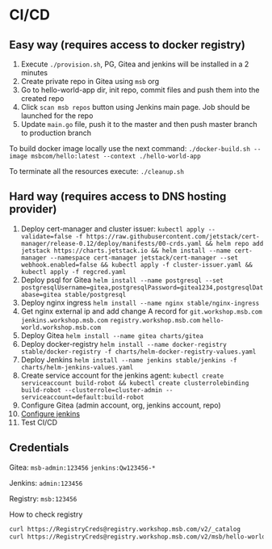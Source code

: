 # CI/CD

## Easy way (requires access to docker registry)

1. Execute `./provision.sh`, PG, Gitea and jenkins will be installed in a 2 minutes
2. Create private repo in Gitea using `msb` org
3. Go to hello-world-app dir, init repo, commit files and push them into the created repo
4. Click `scan msb repos` button using Jenkins main page. Job should be launched for the repo
5. Update `main.go` file, push it to the master and then push master branch to production branch

To build docker image locally use the next command: `./docker-build.sh --image msbcom/hello:latest --context ./hello-world-app`

To terminate all the resources execute: `./cleanup.sh`

## Hard way (requires access to DNS hosting provider)

1. Deploy cert-manager and cluster issuer: `kubectl apply --validate=false -f https://raw.githubusercontent.com/jetstack/cert-manager/release-0.12/deploy/manifests/00-crds.yaml && helm repo add jetstack https://charts.jetstack.io && helm install --name cert-manager --namespace cert-manager jetstack/cert-manager --set webhook.enabled=false && kubectl apply -f cluster-issuer.yaml && kubectl apply -f regcred.yaml`
2. Deploy psql for Gitea `helm install --name postgresql --set postgresqlUsername=gitea,postgresqlPassword=gitea1234,postgresqlDatabase=gitea stable/postgresql`
3. Deploy nginx ingress `helm install --name nginx stable/nginx-ingress`
4. Get nginx external ip and add change A record for `git.workshop.msb.com` `jenkins.workshop.msb.com` `registry.workshop.msb.com` `hello-world.workshop.msb.com`
5. Deploy Gitea `helm install --name gitea charts/gitea`
6. Deploy docker-registry `helm install --name docker-registry stable/docker-registry -f charts/helm-docker-registry-values.yaml`
7. Deploy Jenkins `helm install --name jenkins stable/jenkins -f charts/helm-jenkins-values.yaml`
8. Create service account for the jenkins agent: `kubectl create serviceaccount build-robot && kubectl create clusterrolebinding build-robot --clusterrole=cluster-admin --serviceaccount=default:build-robot`
9. Configure Gitea (admin account, org, jenkins account, repo)
10. [Configure jenkins](https://mike42.me/blog/2019-05-how-to-integrate-gitea-and-jenkins)
11. Test CI/CD

## Credentials

Gitea: `msb-admin:123456` `jenkins:Qw123456-*`

Jenkins: `admin:123456`

Registry: `msb:123456`

How to check registry

```bash
curl https://RegistryCreds@registry.workshop.msb.com/v2/_catalog
curl https://RegistryCreds@registry.workshop.msb.com/v2/msb/hello-world/tags/list
```
